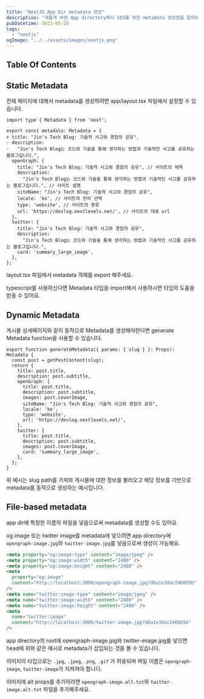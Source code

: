 ```yaml
---
title: "NextJS App Dir metadata 생성"
description: "새롭게 바뀐 App directory에서 SEO를 위한 metadata 생성법을 알아보자"
pubDatetime: 2023-05-28
tags:
  - "nextjs"
ogImage: "../../assets/images/nextjs.png"
---
```


## Table Of Contents

## Static Metadata

전체 페이지에 대해서 metadata를 생성하려면 app/layout.tsx 파일에서 설정할 수 있습니다.

```tsx:app/layout.tsx
import type { Metadata } from 'next';

export const metadata: Metadata = {
+ title: "Jin's Tech Blog: 기술적 사고와 경험의 공유",
- description:
-   "Jin's Tech Blog는 코드와 기술을 통해 생각하는 방법과 기술적인 사고를 공유하는 블로그입니다.",
  openGraph: {
    title: "Jin's Tech Blog: 기술적 사고와 경험의 공유", // 사이트의 제목
    description:
      "Jin's Tech Blog는 코드와 기술을 통해 생각하는 방법과 기술적인 사고를 공유하는 블로그입니다.", // 사이트 설명
    siteName: "Jin's Tech Blog: 기술적 사고와 경험의 공유",
    locale: 'ko', // 사이트의 언어 선택
    type: 'website', // 사이트의 종류
    url: 'https://devlog.nextlevels.net/', // 사이트의 대표 url
  },
  twitter: {
    title: "Jin's Tech Blog: 기술적 사고와 경험의 공유",
    description:
      "Jin's Tech Blog는 코드와 기술을 통해 생각하는 방법과 기술적인 사고를 공유하는 블로그입니다.",
    card: 'summary_large_image',
  },
};
```

layout.tsx 파일에서 metadata 객체를 export 해주세요.

typescript를 사용하신다면 Metadata 타입을 import해서 사용하시면 타입의 도움을 받을 수 있어요.

## Dynamic Metadata

게시물 상세페이지와 같이 동적으로 Metadata를 생성해야한다면 generate Metadata function을 사용할 수 있습니다.

```ts:app/posts/page.tsx
export function generateMetadata({ params: { slug } }: Props): Metadata {
  const post = getPostContent(slug);
  return {
    title: post.title,
    description: post.subtitle,
    openGraph: {
      title: post.title,
      description: post.subtitle,
      images: post.coverImage,
      siteName: "Jin's Tech Blog: 기술적 사고와 경험의 공유",
      locale: 'ko',
      type: 'website',
      url: 'https://devlog.nextlevels.net/',
    },
    twitter: {
      title: post.title,
      description: post.subtitle,
      images: post.coverImage,
      card: 'summary_large_image',
    },
  };
}
```

위 예시는 slug path를 가져와 게시물에 대한 정보를 불러오고 해당 정보를 기반으로 metadata를 동적으로 생성하는 예시입니다.

## File-based metadata

app dir에 특정한 이름의 파일을 넣음으로써 metadata를 생성할 수도 있어요

og image 또는 twitter image를 metadata에 넣으려면 app directory에 `opengraph-image.jpg`와 `twitter-image.jpg`를 넣음으로써 생성이 가능해요.

```html
<meta property="og:image:type" content="image/jpeg" />
<meta property="og:image:width" content="2400" />
<meta property="og:image:height" content="2400" />
<meta
  property="og:image"
  content="http://localhost:3000/opengraph-image.jpg?d6a1e3dac2466b5b"
/>
<meta name="twitter:image:type" content="image/jpeg" />
<meta name="twitter:image:width" content="2400" />
<meta name="twitter:image:height" content="2400" />
<meta
  name="twitter:image"
  content="http://localhost:3000/twitter-image.jpg?d6a1e3dac2466b5b"
/>
```

app directory의 root에 opengraph-image.jpg와 twitter-image.jpg를 넣으면 head에 위와 같은 예시로 metadata가 삽입되는 것을 볼 수 있습니다.

이미지의 타입으로는 `.jpg`, `.jpeg`, `.png`, `.gif` 가 허용되며 파일 이름은 `opengraph-image`, `twitter-image`가 지켜져야 합니다.

이미지에 alt props를 추가하려면 `opengraph-image.alt.txt`와 `twitter-image.alt.txt` 파일을 추가해주세요.
